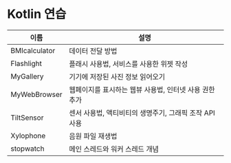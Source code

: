 # Kotlin 연습

| 이름 | 설명                                                    |
| --- |--------------------------------------------------------|
| BMIcalculator | 데이터 전달 방법 |
| Flashlight | 플래시 사용법, 서비스를 사용한 위젯 작성          |
| MyGallery | 기기에 저장된 사진 정보 읽어오기        |
| MyWebBrowser | 웹페이지를 표시하는 웹뷰 사용법, 인터넷 사용 권한 추가                      |
| TiltSensor | 센서 사용법, 액티비티의 생명주기, 그래픽 조작 API 사용                         |
| Xylophone | 음원 파일 재생법 |
| stopwatch | 메인 스레드와 워커 스레드 개념       |

